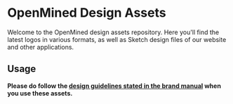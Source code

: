 # OpenMined Design Assets

Welcome to the OpenMined design assets repository. Here you'll find the latest logos in various formats, as well as Sketch design files of our website and other applications.

## Usage

**Please do follow the [design guidelines stated in the brand manual](https://www.openmined.org/assets/openmined-brand-guide.pdf) when you use these assets.** 
